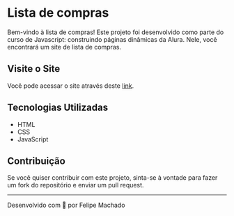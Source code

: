 # Lista de compras

Bem-vindo à lista de compras! Este projeto foi desenvolvido como parte do curso de Javascript: construindo páginas dinâmicas da Alura. Nele, você encontrará um site de lista de compras.

## Visite o Site

Você pode acessar o site através deste [link](https://felipem7k.github.io/lista-de-compras/).

## Tecnologias Utilizadas

- HTML
- CSS
- JavaScript

## Contribuição

Se você quiser contribuir com este projeto, sinta-se à vontade para fazer um fork do repositório e enviar um pull request.

---

Desenvolvido com 💙 por Felipe Machado
